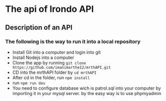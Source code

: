 # The api of Irondo API
## Description of an API
### The following is the way to run it into a local repository
* Install Git into a computer and login into git
* Install Nodejs into a computer
* Clone the app by running `git clone https://github.com/imanimarthe12/mrthAPI.git`
* CD into the mrthAPI folder by `cd mrthAPI`
* After cd in the folder, run `npm install`
* run `npm run dev`
* You need to configure database wich is patrol.sql into your computer by importing it in your mysql server. by the easy way is to use phpmyadmin
